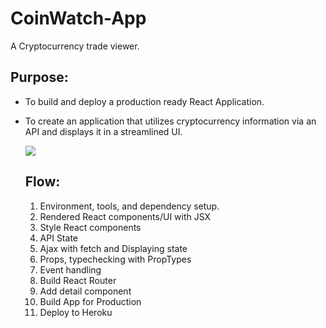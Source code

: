 # CoinWatch-App
A Cryptocurrency trade viewer. 

## Purpose: 
* To build and deploy a production ready React Application. 
* To create an application that utilizes cryptocurrency information via an API and 
  displays it in a streamlined UI. 

  <img src ="https://camo.githubusercontent.com/bdb71abfd85a3d3af0e7db79d615abb54f1ed104/68747470733a2f2f7564696c69612e636f6d2f696d616765732f72656163742d636f696e2d706f737465722e6a7067">

  ## Flow:
  1. Environment, tools, and dependency setup.
  2. Rendered React components/UI with JSX
  3. Style React components
  4. API State
  5. Ajax with fetch and Displaying state
  6. Props, typechecking with PropTypes
  7. Event handling
  8. Build React Router
  9. Add detail component
  10. Build App for Production
  11. Deploy to Heroku
  